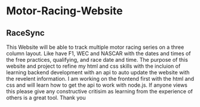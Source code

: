 <h1>Motor-Racing-Website</h1>
<h2>RaceSync</h2>
This Website will be able to track multiple motor racing series on a three column layout. Like have F1, WEC and NASCAR with the dates and times of the free practices, qualifying, and race date and time. The purpose of this website and project to refine my html and css skills with the incluion of learning backend development with an api to auto update the website with the revelent information. I am working on the frontend first with the html and css and will learn how to get the api to work with node.js. If anyone views this please give any constructive critisim as learning from the experience of others is a great tool. Thank you
